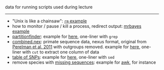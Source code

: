 data for running scripts used during lecture

---

- "Unix is like a chainsaw": [`rm` example](rm-example)
- how to monitor / pause / kill a process, redirect output:
  [mrbayes example](mrbayes-example)
- [partitionfinder](partitionfinder_bestscheme.txt): example for
  [here](http://cecileane.github.io/computingtools/pages/notes0922.html#exercise),
  one-liner with `grep`
- [combined.nex](combined.nex): primate sequence data, nexus format, original from
  [Perelman et al. 2011](http://journals.plos.org/plosgenetics/article?id=10.1371/journal.pgen.1001342)
  with outgroups removed. example for
  [here](http://cecileane.github.io/computingtools/pages/notes1004.html#cut),
  one-liner with `cut` to extract one column of data
- [table of SNPs](tableofSNPs): example for
  [here](http://cecileane.github.io/computingtools/pages/notes1004.html#sed),
  one-liner with `sed`
- remove species with [missing sequences](remove-missing): example for
  [awk](http://cecileane.github.io/computingtools/pages/notes1013.html), for instance
